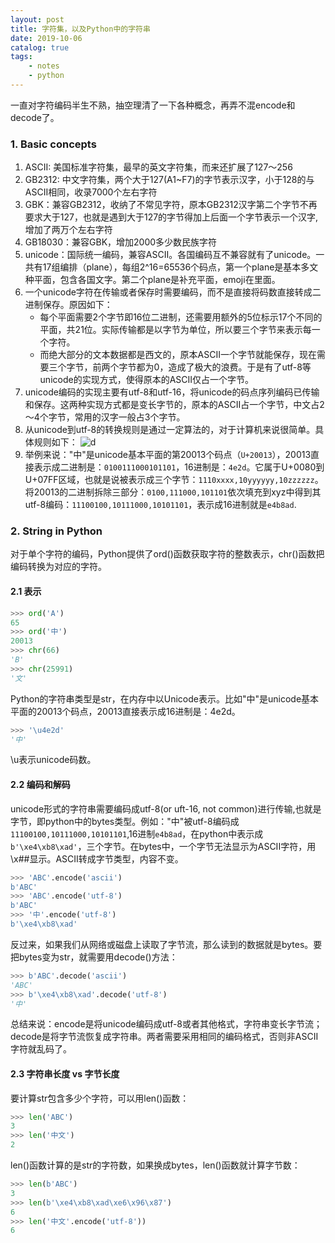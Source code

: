 ```yaml
---
layout: post
title: 字符集，以及Python中的字符串
date: 2019-10-06
catalog: true
tags:
    - notes
    - python
---
```

一直对字符编码半生不熟，抽空理清了一下各种概念，再弄不混encode和decode了。
### 1. Basic concepts
1. ASCII: 美国标准字符集，最早的英文字符集，而来还扩展了127～256
2. GB2312: 中文字符集，两个大于127(A1~F7)的字节表示汉字，小于128的与ASCII相同，收录7000个左右字符
3. GBK：兼容GB2312，收纳了不常见字符，原本GB2312汉字第二个字节不再要求大于127，也就是遇到大于127的字节得加上后面一个字节表示一个汉字,增加了两万个左右字符
4. GB18030：兼容GBK，增加2000多少数民族字符
5. unicode：国际统一编码，兼容ASCII。各国编码互不兼容就有了unicode。一共有17组编排（plane），每组2^16=65536个码点，第一个plane是基本多文种平面，包含各国文字。第二个plane是补充平面，emoji在里面。
6. 一个unicode字符在传输或者保存时需要编码，而不是直接将码数直接转成二进制保存。原因如下：
    - 每个平面需要2个字节即16位二进制，还需要用额外的5位标示17个不同的平面，共21位。实际传输都是以字节为单位，所以要三个字节来表示每一个字符。
    - 而绝大部分的文本数据都是西文的，原本ASCII一个字节就能保存，现在需要三个字节，前两个字节都为0，造成了极大的浪费。于是有了utf-8等unicode的实现方式，使得原本的ASCII仅占一个字节。
7. unicode编码的实现主要有utf-8和utf-16，将unicode的码点序列编码已传输和保存。这两种实现方式都是变长字节的，原本的ASCII占一个字节，中文占2～4个字节，常用的汉字一般占3个字节。
8. 从unicode到utf-8的转换规则是通过一定算法的，对于计算机来说很简单。具体规则如下：
    ![d](https://file.gsxservice.com/um-static/6b0ca749/utf8.png)
9. 举例来说："中"是unicode基本平面的第20013个码点（`U+20013`），20013直接表示成二进制是：`0100111000101101`，16进制是：`4e2d`。它属于U+0080到U+07FF区域，也就是说被表示成三个字节：`1110xxxx,10yyyyyy,10zzzzzz`。将20013的二进制拆除三部分：`0100,111000,101101`依次填充到xyz中得到其utf-8编码：`11100100,10111000,10101101`，表示成16进制就是`e4b8ad`.

### 2. String in Python
对于单个字符的编码，Python提供了ord()函数获取字符的整数表示，chr()函数把编码转换为对应的字符。

#### 2.1 表示
```python
>>> ord('A')
65
>>> ord('中')
20013
>>> chr(66)
'B'
>>> chr(25991)
'文'
```
Python的字符串类型是str，在内存中以Unicode表示。比如"中"是unicode基本平面的20013个码点，20013直接表示成16进制是：4e2d。
```python
>>> '\u4e2d'
'中'
```
\u表示unicode码数。

#### 2.2 编码和解码
unicode形式的字符串需要编码成utf-8(or uft-16, not common)进行传输,也就是字节，即python中的bytes类型。例如："中"被utf-8编码成`11100100,10111000,10101101`,16进制`e4b8ad`，在python中表示成`b'\xe4\xb8\xad'`，三个字节。在bytes中，一个字节无法显示为ASCII字符，用\x##显示。ASCII转成字节类型，内容不变。
```python
>>> 'ABC'.encode('ascii')
b'ABC'
>>> 'ABC'.encode('utf-8')
b'ABC'
>>> '中'.encode('utf-8')
b'\xe4\xb8\xad'
```

反过来，如果我们从网络或磁盘上读取了字节流，那么读到的数据就是bytes。要把bytes变为str，就需要用decode()方法：
```python
>>> b'ABC'.decode('ascii')
'ABC'
>>> b'\xe4\xb8\xad'.decode('utf-8')
'中'
```
总结来说：encode是将unicode编码成utf-8或者其他格式，字符串变长字节流；decode是将字节流恢复成字符串。两者需要采用相同的编码格式，否则非ASCII字符就乱码了。

#### 2.3 字符串长度 vs 字节长度
要计算str包含多少个字符，可以用len()函数：
```python
>>> len('ABC')
3
>>> len('中文')
2
```
len()函数计算的是str的字符数，如果换成bytes，len()函数就计算字节数：
```python
>>> len(b'ABC')
3
>>> len(b'\xe4\xb8\xad\xe6\x96\x87')
6
>>> len('中文'.encode('utf-8'))
6
```
